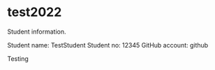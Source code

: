 # test2022

Student information.

Student name: TestStudent 
Student no: 12345 
GitHub account: github 

Testing
